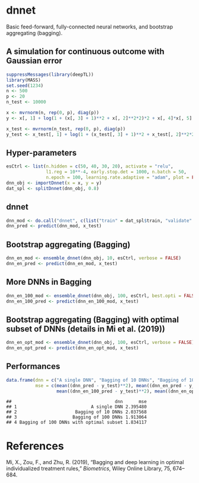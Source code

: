 dnnet
================

Basic feed-forward, fully-connected neural networks, and bootstrap
aggregating (bagging).

## A simulation for continuous outcome with Gaussian error

``` r
suppressMessages(library(deepTL))
library(MASS)
set.seed(1234)  
n <- 500
p <- 20
n_test <- 10000

x <- mvrnorm(n, rep(0, p), diag(p))
y <- x[, 1] + log(1 + (x[, 3] + 1)**2 + x[, 2]**2*2)*2 + x[, 4]*x[, 5] + rnorm(n)

x_test <- mvrnorm(n_test, rep(0, p), diag(p))
y_test <- x_test[, 1] + log(1 + (x_test[, 3] + 1)**2 + x_test[, 2]**2*2)*2 + x_test[, 4]*x_test[, 5] + rnorm(n)
```

## Hyper-parameters

``` r
esCtrl <- list(n.hidden = c(50, 40, 30, 20), activate = "relu",
               l1.reg = 10**-4, early.stop.det = 1000, n.batch = 50,
               n.epoch = 100, learning.rate.adaptive = "adam", plot = FALSE)
dnn_obj <- importDnnet(x = x, y = y)
dat_spl <- splitDnnet(dnn_obj, 0.8)
```

## dnnet

``` r
dnn_mod <- do.call("dnnet", c(list("train" = dat_spl$train, "validate" = dat_spl$valid), esCtrl))
dnn_pred <- predict(dnn_mod, x_test)
```

## Bootstrap aggregating (Bagging)

``` r
dnn_en_mod <- ensemble_dnnet(dnn_obj, 10, esCtrl, verbose = FALSE)
dnn_en_pred <- predict(dnn_en_mod, x_test)
```

## More DNNs in Bagging

``` r
dnn_en_100_mod <- ensemble_dnnet(dnn_obj, 100, esCtrl, best.opti = FALSE, verbose = FALSE)
dnn_en_100_pred <- predict(dnn_en_100_mod, x_test)
```

## Bootstrap aggregating (Bagging) with optimal subset of DNNs (details in Mi et al. (2019))

``` r
dnn_en_opt_mod <- ensemble_dnnet(dnn_obj, 100, esCtrl, verbose = FALSE)
dnn_en_opt_pred <- predict(dnn_en_opt_mod, x_test)
```

## Performances

``` r
data.frame(dnn = c("A single DNN", "Bagging of 10 DNNs", "Bagging of 100 DNNs", "Bagging of 100 DNNs with optimal subset"), 
           mse = c(mean((dnn_pred - y_test)**2), mean((dnn_en_pred - y_test)**2), 
                   mean((dnn_en_100_pred - y_test)**2), mean((dnn_en_opt_pred - y_test)**2)))
```

    ##                                       dnn      mse
    ## 1                            A single DNN 2.395480
    ## 2                      Bagging of 10 DNNs 2.037568
    ## 3                     Bagging of 100 DNNs 1.913064
    ## 4 Bagging of 100 DNNs with optimal subset 1.834117

# References

<div id="refs" class="references">

<div id="ref-mi2019bagging">

Mi, X., Zou, F., and Zhu, R. (2019), “Bagging and deep learning in
optimal individualized treatment rules,” *Biometrics*, Wiley Online
Library, 75, 674–684.

</div>

</div>
